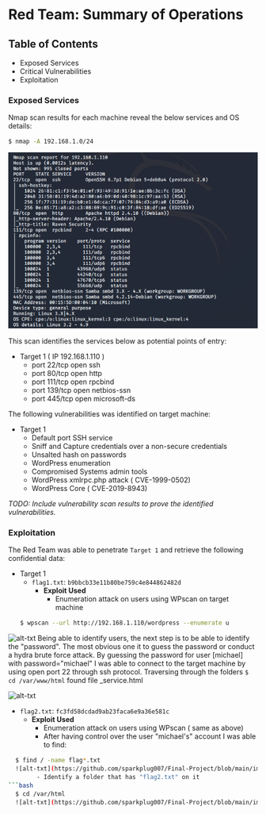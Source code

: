 # Red Team: Summary of Operations

## Table of Contents
- Exposed Services
- Critical Vulnerabilities
- Exploitation

### Exposed Services

Nmap scan results for each machine reveal the below services and OS details:

```bash
$ nmap -A 192.168.1.0/24
```
![alt-txt](https://github.com/sparkplug007/Final-Project/blob/main/images/red_file/nmap%20scan.png)

This scan identifies the services below as potential points of entry:
- Target 1 ( IP 192.168.1.110 )
  - port 22/tcp   open   ssh
  - port 80/tcp   open   http
  - port 111/tcp  open   rpcbind
  - port 139/tcp  open   netbios-ssn
  - port 445/tcp  open   microsoft-ds


The following vulnerabilities was identified on target machine:
- Target 1
  - Default port SSH service
  - Sniff and Capture credentials over a non-secure credentials
  - Unsalted hash on passwords
  - WordPress enumeration
  - Compromised Systems admin tools 
  - WordPress xmlrpc.php attack ( CVE-1999-0502)
  - WordPress Core ( CVE-2019-8943)

_TODO: Include vulnerability scan results to prove the identified vulnerabilities._

### Exploitation

The Red Team was able to penetrate `Target 1` and retrieve the following confidential data:
- Target 1
  - `flag1.txt`: `b9bbcb33e11b80be759c4e844862482d`
    - **Exploit Used**
      - Enumeration attack on users using WPscan on target machine 
  ```bash
  $ wpscan --url http://192.168.1.110/wordpress --enumerate u  

![alt-txt](https://github.com/sparkplug007/Final-Project/blob/main/images/red_file/WPscan1.png)
Being able to identify users, the next step is to be able to identify the "password". The most obvious one it to guess the password or conduct a hydra brute force attack.
By guessing the password for user [michael] with password="michael" I was able to connect to the target machine by using open port 22 through ssh protocol.
Traversing through the folders `$ cd /var/www/html` found file _service.html

![alt-txt](https://github.com/sparkplug007/Final-Project/blob/main/images/red_file/WPscan2.png)

  - `flag2.txt`: `fc3fd58dcdad9ab23faca6e9a36e581c` 
    - **Exploit Used**
      - Enumeration attack on users using WPscan ( same as above)
      - After having control over the user "michael's" account I was able to find:
```bash
  $ find / -name flag*.txt
  ![alt-txt](https://github.com/sparkplug007/Final-Project/blob/main/images/red_file/flag2.png)
        - Identify a folder that has "flag2.txt" on it
```bash
  $ cd /var/html
  ![alt-txt](https://github.com/sparkplug007/Final-Project/blob/main/images/red_file/flag2_2.png)

